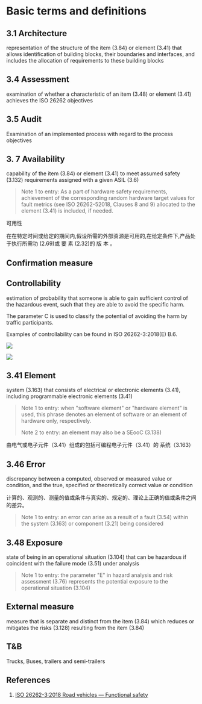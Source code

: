 # Basic terms and definitions

## 3.1 Architecture

representation of the structure of the item \(3.84\) or element \(3.41\) that allows identification of building blocks, their boundaries and interfaces, and includes the allocation of requirements to these building blocks 

## 3.4 Assessment

examination of whether a characteristic of an item \(3.48\) or element \(3.41\) achieves the ISO 26262 objectives

## 3.5 Audit

Examination of an implemented process with regard to the process objectives

## 3. 7 Availability

capability of the item \(3.84\) or element \(3.41\) to meet assumed safety \(3.132\) requirements assigned with a given ASIL \(3.6\)

> Note 1 to entry: As a part of hardware safety requirements, achievement of the corresponding random hardware target values for fault metrics \(see ISO 26262-52018, Clauses 8 and 9\) allocated to the element \(3.41\) is included, if needed.

可用性

在在特定时间或给定的期间内,假设所需的外部资源是可用的,在给定条件下,产品处于执行所需功 \(2.69\)或 要 素 \(2.32\)的 版 本 。

## Confirmation measure

## Controllability

estimation of probability that someone is able to gain sufficient control of the hazardous event, such that they are able to avoid the specific harm.

The parameter C is used to classify the potential of avoiding the harm by traffic participants.

Examples of controllability can be found in ISO 26262-3:2018\(E\) B.6.

![](.gitbook/assets/picture1.png)

![](.gitbook/assets/c2.png)



## 3.41 Element

system \(3.163\) that consists of electrical or electronic elements \(3.41\),  including programmable electronic elements \(3.41\)

> Note 1 to entry:  when "software element" or "hardware element" is used, this phrase denotes an element of software or an element of hardware only, respectively.
>
> Note 2 to entry: an element may also be a SEooC \(3.138\)

由电气或电子元件（3.41）组成的包括可编程电子元件（3.41）的 系统（3.163）

## 3.46 Error

discrepancy between a computed, observed or measured value or condition, and the true, specified or theoretically correct value or condition

计算的、观测的、测量的值或条件与真实的、规定的、理论上正确的值或条件之间的差异。

> Note 1 to entry: an error can arise as a result of a fault \(3.54\) within the system \(3.163\) or component \(3.21\) being considered

## 3.48 Exposure

state of being in an operational situation \(3.104\) that can be hazardous if coincident with the failure mode \(3.51\) under analysis

> Note 1 to entry: the parameter "E" in hazard analysis and risk assessment \(3.76\) represents the potential exposure to the operational situation \(3.104\)

## External measure

measure that is separate and distinct from the item \(3.84\) which reduces or mitigates the risks \(3.128\) resulting from the item \(3.84\)

## T&B

Trucks, Buses, trailers and semi-trailers

## References

1. [ISO 26262-3:2018 Road vehicles — Functional safety ](https://www.iso.org/standard/68383.html)

